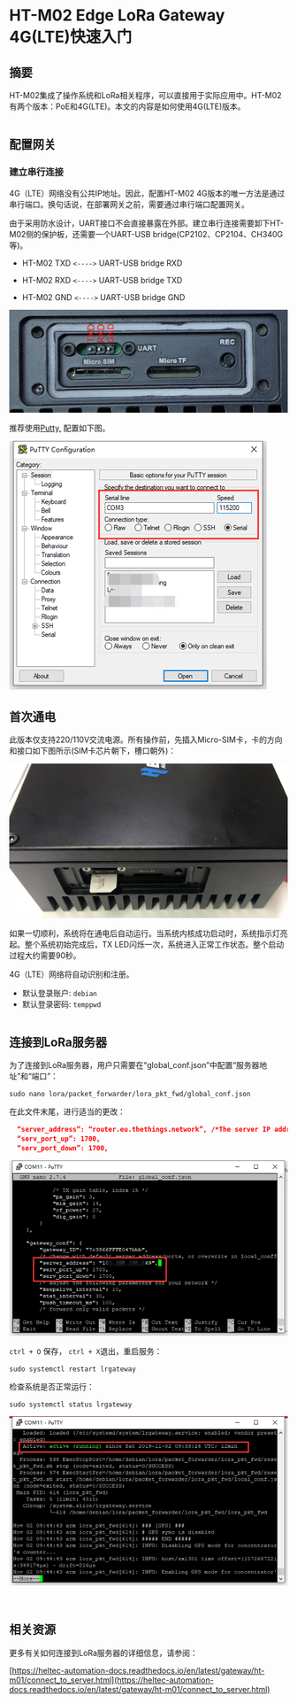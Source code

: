 # HT-M02 Edge LoRa Gateway 4G(LTE)快速入门

## 摘要

HT-M02集成了操作系统和LoRa相关程序，可以直接用于实际应用中。HT-M02有两个版本：PoE和4G(LTE)。本文的内容是如何使用4G(LTE)版本。

``` Note:: 首次通电前，请确保天线已正确安装在适当的位置。标准天线本身不防水。如需长期在室外使用，建议用塑料薄膜适当遮挡天线部分。

```

## 配置网关

### 建立串行连接

4G（LTE）网络没有公共IP地址。因此，配置HT-M02 4G版本的唯一方法是通过串行端口。换句话说，在部署网关之前，需要通过串行端口配置网关。

由于采用防水设计，UART接口不会直接暴露在外部。建立串行连接需要卸下HT-M02侧的保护板，还需要一个UART-USB bridge(CP2102、CP2104、CH340G等)。

- HT-M02 TXD `<---->` UART-USB bridge RXD

- HT-M02 RXD `<---->` UART-USB bridge TXD

- HT-M02 GND `<---->` UART-USB bridge GND

![](img/quick_start_poe/06.png)

推荐使用[Putty,](https://putty.org/) 配置如下图。 

![](img/quick_start_poe/07.png)

## 首次通电

此版本仅支持220/110V交流电源。所有操作前，先插入Micro-SIM卡，卡的方向和接口如下图所示(SIM卡芯片朝下，槽口朝外)：

![](img/quick_start_4g/01.png)

如果一切顺利，系统将在通电后自动运行。当系统内核成功启动时，系统指示灯亮起。整个系统初始完成后，TX LED闪烁一次，系统进入正常工作状态。整个启动过程大约需要90秒。

4G（LTE）网络将自动识别和注册。

- 默认登录账户: `debian`
- 默认登录密码: `temppwd`

``` Tp:: 许多系统日志打印在putty终端上。系统启动后，可以随时登录。

```

## 连接到LoRa服务器

为了连接到LoRa服务器，用户只需要在“global_conf.json”中配置“服务器地址”和“端口”：

```shell
sudo nano lora/packet_forwarder/lora_pkt_fwd/global_conf.json
```

在此文件末尾，进行适当的更改：

```json
  “server_address”: “router.eu.thethings.network”, /*The server IP address or domain*/
  “serv_port_up”: 1700,
  “serv_port_down”: 1700,
```

![](img/quick_start_4g/02.png)

`ctrl + O` 保存， `ctrl + X`退出，重启服务：

```shell
sudo systemctl restart lrgateway
```

检查系统是否正常运行：

```shell
sudo systemctl status lrgateway
```

![](img/quick_start_4g/03.png)

&nbsp;

## 相关资源

更多有关如何连接到LoRa服务器的详细信息，请参阅：

[https://heltec-automation-docs.readthedocs.io/en/latest/gateway/ht-m01/connect_to_server.html](https://heltec-automation-docs.readthedocs.io/en/latest/gateway/ht-m01/connect_to_server.html)